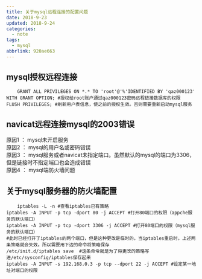 ```yaml
---
title: 关于mysql远程连接的配置问题
date: 2018-9-23
updated: 2018-9-24
categories:
  - note
tags:
  - mysql
abbrlink: 920ae663
---
```

## **mysql授权远程连接**

		GRANT ALL PRIVILEGES ON *.* TO 'root'@'%'IDENTIFIED BY 'qaz000123' WITH GRANT OPTION; #授权给root账户通过qaz000123密码远程链接数据库的权限
	FLUSH PRIVILEGES; #刷新用户表信息，使之前的授权生效。否则需要重新启动mysql服务

##  **navicat远程连接mysql的2003错误**

原因1 ： mysql未开启服务   
原因2 ： mysql的用户名或密码错误   
原因3 ： mysql服务或者navicat未指定端口。虽然默认的mysql的端口为3306，但是链接时不指定端口也会造成错误   
原因4 ： mysql端防火墙问题   

##  **关于mysql服务器的防火墙配置**
		
		iptables -L -n #查看iptables已有策略
	iptables -A INPUT -p tcp -dport 80 -j ACCEPT #打开80端口的权限（appche服务的默认端口）
	iptables -A INPUT -p tcp -dport 3306 -j ACCEPT #打开80端口的权限（mysql服务的默认端口） 
	#此时已经打开了iptables的两个端口，但是这种更改是临时的，当iptables重启时，上述两条策略就会失效。所以需要用下边的命令将策略保存
	/etc/init.d/iptables save  #这条命令就是为了将更改的策略写进/etc/sysconfig/iptables保存起来
	iptables -A INPUT -s 192.168.0.3 -p tcp --dport 22 -j ACCEPT #设定某一地址对端口的权限
